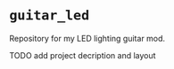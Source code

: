 # `guitar_led`

Repository for my LED lighting guitar mod.

TODO add project decription and layout

